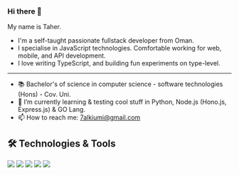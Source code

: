 ### Hi there 👋

My name is Taher.

- I'm a self-taught passionate fullstack developer from Oman.
- I specialise in JavaScript technologies. Comfortable working for web, mobile, and API development.
- I love writing TypeScript, and building fun experiments on type-level.

---

- 📚 Bachelor's of science in computer science - software technologies (Hons) - Cov. Uni.
- 🌱 I’m currently learning & testing cool stuff in Python, Node.js (Hono.js, Express.js) & GO Lang.
- 📫 How to reach me: 7alkiumi@gmail.com 


## 🛠️ Technologies & Tools
![](https://img.shields.io/badge/Code-JavaScript-informational?style=flat&color=informational&logo=javascript)
![](https://img.shields.io/badge/Code-TypeScript-informational?style=flat&color=informational)
![](https://img.shields.io/badge/Code-React-informational?style=flat&color=informational&logo=react)
![](https://img.shields.io/badge/Code-Node-informational?style=flat&color=informational&logo=node.js)
![](https://img.shields.io/badge/Tool-Docker-informational?style=flat&color=warning&logo=docker)
 


<!--
**7kylor/7kylor** is a ✨ _special_ ✨ repository because its `README.md` (this file) appears on your GitHub profile.

Here are some ideas to get you started:

- 🔭 I’m currently working on ...
- 🌱 I’m currently learning ...
- 👯 I’m looking to collaborate on ...
- 🤔 I’m looking for help with ...
- 💬 Ask me about ...
- 📫 How to reach me: ...
- 😄 Pronouns: ...
- ⚡ Fun fact: ...
-->
